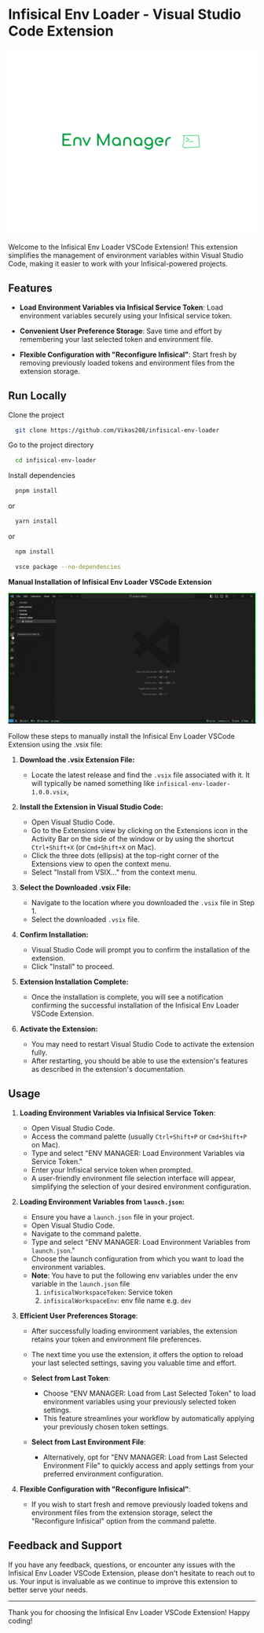 # Infisical Env Loader - Visual Studio Code Extension

![](https://github.com/Vikas208/infisical-env-loader/blob/development/assets/logo.png)

Welcome to the Infisical Env Loader VSCode Extension! This extension simplifies the management of environment variables within Visual Studio Code, making it easier to work with your Infisical-powered projects.

## Features

- **Load Environment Variables via Infisical Service Token**: Load environment variables securely using your Infisical service token.

- **Convenient User Preference Storage**: Save time and effort by remembering your last selected token and environment file.
- **Flexible Configuration with "Reconfigure Infisical"**: Start fresh by removing previously loaded tokens and environment files from the extension storage.

## Run Locally

Clone the project

```bash
  git clone https://github.com/Vikas208/infisical-env-loader
```

Go to the project directory

```bash
  cd infisical-env-loader
```

Install dependencies

```bash
  pnpm install
```

or

```bash
  yarn install
```

or

```bash
  npm install
```

```bash
  vsce package --no-dependencies
```

**Manual Installation of Infisical Env Loader VSCode Extension**

![](https://github.com/Vikas208/infisical-env-loader/blob/development/assets/steps.gif)

Follow these steps to manually install the Infisical Env Loader VSCode Extension using the .vsix file:

1. **Download the .vsix Extension File:**

   - Locate the latest release and find the `.vsix` file associated with it. It will typically be named something like `infisical-env-loader-1.0.0.vsix`,

2. **Install the Extension in Visual Studio Code:**

   - Open Visual Studio Code.
   - Go to the Extensions view by clicking on the Extensions icon in the Activity Bar on the side of the window or by using the shortcut `Ctrl+Shift+X` (or `Cmd+Shift+X` on Mac).
   - Click the three dots (ellipsis) at the top-right corner of the Extensions view to open the context menu.
   - Select "Install from VSIX..." from the context menu.

3. **Select the Downloaded .vsix File:**

   - Navigate to the location where you downloaded the `.vsix` file in Step 1.
   - Select the downloaded `.vsix` file.

4. **Confirm Installation:**

   - Visual Studio Code will prompt you to confirm the installation of the extension.
   - Click "Install" to proceed.

5. **Extension Installation Complete:**

   - Once the installation is complete, you will see a notification confirming the successful installation of the Infisical Env Loader VSCode Extension.

6. **Activate the Extension:**

   - You may need to restart Visual Studio Code to activate the extension fully.
   - After restarting, you should be able to use the extension's features as described in the extension's documentation.

## Usage

1. **Loading Environment Variables via Infisical Service Token**:

   - Open Visual Studio Code.
   - Access the command palette (usually `Ctrl+Shift+P` or `Cmd+Shift+P` on Mac).
   - Type and select "ENV MANAGER: Load Environment Variables via Service Token."
   - Enter your Infisical service token when prompted.
   - A user-friendly environment file selection interface will appear, simplifying the selection of your desired environment configuration.

2. **Loading Environment Variables from `launch.json`:**

   - Ensure you have a `launch.json` file in your project.
   - Open Visual Studio Code.
   - Navigate to the command palette.
   - Type and select "ENV MANAGER: Load Environment Variables from `launch.json`."
   - Choose the launch configuration from which you want to load the environment variables.
   - **Note**: You have to put the following env variables under the env variable in the `launch.json` file
     1. `infisicalWorkspaceToken`: Service token
     2. `infisicalWorkspaceEnv`: env file name e.g. `dev`

3. **Efficient User Preferences Storage**:

   - After successfully loading environment variables, the extension retains your token and environment file preferences.
   - The next time you use the extension, it offers the option to reload your last selected settings, saving you valuable time and effort.

   - **Select from Last Token**:

     - Choose "ENV MANAGER: Load from Last Selected Token" to load environment variables using your previously selected token settings.
     - This feature streamlines your workflow by automatically applying your previously chosen token settings.

   - **Select from Last Environment File**:
     - Alternatively, opt for "ENV MANAGER: Load from Last Selected Environment File" to quickly access and apply settings from your preferred environment configuration.

4. **Flexible Configuration with "Reconfigure Infisical"**:

   - If you wish to start fresh and remove previously loaded tokens and environment files from the extension storage, select the "Reconfigure Infisical" option from the command palette.

## Feedback and Support

If you have any feedback, questions, or encounter any issues with the Infisical Env Loader VSCode Extension, please don't hesitate to reach out to us. Your input is invaluable as we continue to improve this extension to better serve your needs.

---

Thank you for choosing the Infisical Env Loader VSCode Extension! Happy coding!
